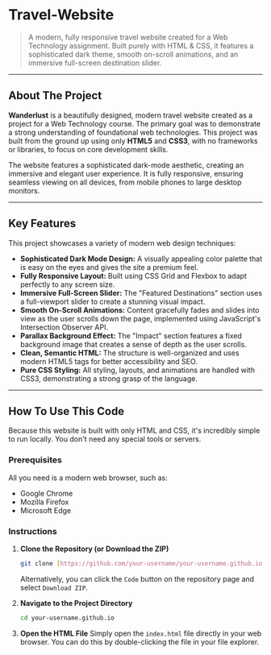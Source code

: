 # Travel-Website

> A modern, fully responsive travel website created for a Web Technology assignment. Built purely with HTML & CSS, it features a sophisticated dark theme, smooth on-scroll animations, and an immersive full-screen destination slider.

---

## About The Project

**Wanderlust** is a beautifully designed, modern travel website created as a project for a Web Technology course. The primary goal was to demonstrate a strong understanding of foundational web technologies. This project was built from the ground up using only **HTML5** and **CSS3**, with no frameworks or libraries, to focus on core development skills.

The website features a sophisticated dark-mode aesthetic, creating an immersive and elegant user experience. It is fully responsive, ensuring seamless viewing on all devices, from mobile phones to large desktop monitors.

---

## Key Features

This project showcases a variety of modern web design techniques:

* **Sophisticated Dark Mode Design:** A visually appealing color palette that is easy on the eyes and gives the site a premium feel.
* **Fully Responsive Layout:** Built using CSS Grid and Flexbox to adapt perfectly to any screen size.
* **Immersive Full-Screen Slider:** The "Featured Destinations" section uses a full-viewport slider to create a stunning visual impact.
* **Smooth On-Scroll Animations:** Content gracefully fades and slides into view as the user scrolls down the page, implemented using JavaScript's Intersection Observer API.
* **Parallax Background Effect:** The "Impact" section features a fixed background image that creates a sense of depth as the user scrolls.
* **Clean, Semantic HTML:** The structure is well-organized and uses modern HTML5 tags for better accessibility and SEO.
* **Pure CSS Styling:** All styling, layouts, and animations are handled with CSS3, demonstrating a strong grasp of the language.

---

## How To Use This Code

Because this website is built with only HTML and CSS, it's incredibly simple to run locally. You don't need any special tools or servers.

### Prerequisites

All you need is a modern web browser, such as:
* Google Chrome
* Mozilla Firefox
* Microsoft Edge

### Instructions

1.  **Clone the Repository (or Download the ZIP)**
    ```sh
    git clone [https://github.com/your-username/your-username.github.io.git](https://github.com/your-username/your-username.github.io.git)
    ```
    Alternatively, you can click the `Code` button on the repository page and select `Download ZIP`.

2.  **Navigate to the Project Directory**
    ```sh
    cd your-username.github.io
    ```
3.  **Open the HTML File**
    Simply open the `index.html` file directly in your web browser. You can do this by double-clicking the file in your file explorer.
